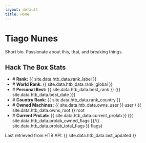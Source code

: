 ```yaml
---
layout: default
title: Home
---
```


# Tiago Nunes
Short bio. Passionate about this, that, and breaking things.

<div class="card">
  <h2>Hack The Box Stats</h2>
  <ul>
    <li># <strong>Rank:</strong> {{ site.data.htb_data.rank_label }}</li>
    <li># <strong>World Rank:</strong> {{ site.data.htb_data.rank_global }}</li>
    <li># <strong>Personal Best:</strong> {{ site.data.htb_data.best_rank }} ({{ site.data.htb_data.best_date }})</li>
    <li># <strong>Country Rank:</strong> {{ site.data.htb_data.rank_country }}</li>
    <li># <strong>Owned Machines:</strong> {{ site.data.htb_data.owns_user }} user / {{ site.data.htb_data.owns_root }} root</li>
    <li># <strong>Current ProLab:</strong> {{ site.data.htb_data.current_prolab }} ({{ site.data.htb_data.prolab_owned_flags }}/{{ site.data.htb_data.prolab_total_flags }} flags)</li>
  </ul>
  <div class="last-updated">Last retrieved from HTB API: {{ site.data.htb_data.last_updated }}</div>
</div>

